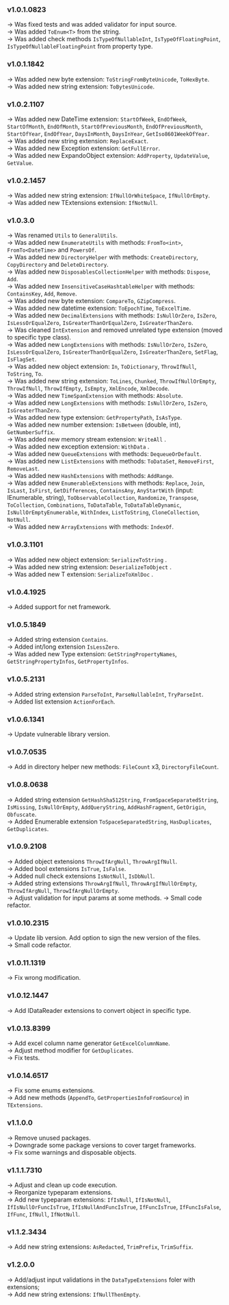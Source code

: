 ### **v1.0.1.0823** 
-> Was fixed tests and was added validator for input source.<br />
-> Was added `ToEnum<T>` from the string.<br />
-> Was added check methods `IsTypeOfNullableInt`, `IsTypeOfFloatingPoint`, `IsTypeOfNullableFloatingPoint` from  property type.

### **v1.0.1.1842** 
-> Was added new byte extension: `ToStringFromByteUnicode`, `ToHexByte`.<br />
-> Was added new string extension: `ToBytesUnicode`.

### **v1.0.2.1107** 
-> Was added new DateTime extension: `StartOfWeek`, `EndOfWeek`, `StartOfMonth`, `EndOfMonth`, `StartOfPreviousMonth`, `EndOfPreviousMonth`, `StartOfYear`, `EndOfYear`, `DaysInMonth`, `DaysInYear`, `GetIso8601WeekOfYear`.<br />
-> Was added new string extension: `ReplaceExact`.<br />
-> Was added new Exception extension: `GetFullError`.<br />
-> Was added new ExpandoObject extension: `AddProperty`, `UpdateValue`, `GetValue`.

### **v1.0.2.1457** 
-> Was added new string extension: `IfNullOrWhiteSpace`, `IfNullOrEmpty`.<br />
-> Was added new TExtensions extension: `IfNotNull`.

### **v1.0.3.0** 
-> Was renamed `Utils` to `GeneralUtils`.<br />
-> Was added new `EnumerateUtils` with methods: `FromTo<int>`, `FromTo<DateTime>` and `PowersOf`.<br />
-> Was added new `DirectoryHelper` with methods: `CreateDirectory`, `CopyDirectory` and `DeleteDirectory`.<br />
-> Was added new `DisposablesCollectionHelper` with methods: `Dispose`, `Add`.<br />
-> Was added new `InsensitiveCaseHashtableHelper` with methods: `ContainsKey`, `Add`, `Remove`.<br />
-> Was added new byte extension: `CompareTo`, `GZipCompress`.<br />
-> Was added new datetime extension: `ToEpochTime`, `ToExcelTime`.<br />
-> Was added new `DecimalExtensions` with methods: `IsNullOrZero`, `IsZero`, `IsLessOrEqualZero`, `IsGreaterThanOrEqualZero`, `IsGreaterThanZero`.<br />
-> Was cleaned `IntExtension` and removed unrelated type extension (moved to specific type class).<br />
-> Was added new `LongExtensions` with methods: `IsNullOrZero`, `IsZero`, `IsLessOrEqualZero`, `IsGreaterThanOrEqualZero`, `IsGreaterThanZero`, `SetFlag`, `IsFlagSet`.<br />
-> Was added new object extension: `In`, `ToDictionary`, `ThrowIfNull`, `ToString`, `To`.<br />
-> Was added new string extension: `ToLines`, `Chunked`, `ThrowIfNullOrEmpty`, `ThrowIfNull`, `ThrowIfEmpty`, `IsEmpty`, `XmlEncode`, `XmlDecode`.<br />
-> Was added new `TimeSpanExtension` with methods: `Absolute`.<br />
-> Was added new `LongExtensions` with methods: `IsNullOrZero`, `IsZero`, `IsGreaterThanZero`.<br />
-> Was added new type extension: `GetPropertyPath`, `IsAsType`.<br />
-> Was added new number extension: `IsBetween` (double, int), `GetNumberSuffix`.<br />
-> Was added new memory stream extension: `WriteAll` .<br />
-> Was added new exception extension: `WithData` .<br />
-> Was added new `QueueExtensions` with methods: `DequeueOrDefault`.<br />
-> Was added new `ListExtensions` with methods: `ToDataSet`, `RemoveFirst`, `RemoveLast`.<br />
-> Was added new `HashExtensions` with methods: `AddRange`.<br />
-> Was added new `EnumerableExtensions` with methods: `Replace`, `Join`, `IsLast`, `IsFirst`, `GetDifferences`, `ContainsAny`, `AnyStartWith` (input: IEnumerable<string>, string), `ToObservableCollection`, `Randomize`, `Transpose`, `ToCollection`, `Combinations`, `ToDataTable`, `ToDataTableDynamic`, `IsNullOrEmptyEnumerable`, `WithIndex`, `ListToString`, `CloneCollection`, `NotNull`.<br />
-> Was added new `ArrayExtensions` with methods: `IndexOf`.<br />

### **v1.0.3.1101** 
-> Was added new object extension: `SerializeToString` .<br />
-> Was added new string extension: `DeserializeToObject` .<br />
-> Was added new T extension: `SerializeToXmlDoc` .<br />

### **v1.0.4.1925** 
-> Added support for net framework.<br />

### **v1.0.5.1849** 
-> Added string extension `Contains`.<br />
-> Added int/long extension `IsLessZero`.<br />
-> Was added new Type extension: `GetStringPropertyNames`, `GetStringPropertyInfos`, `GetPropertyInfos`.<br />

### **v1.0.5.2131** 
-> Added string extension `ParseToInt`, `ParseNullableInt`, `TryParseInt`.<br />
-> Added list extension `ActionForEach`.<br />

### **v1.0.6.1341** 
-> Update vulnerable library version.<br />

### **v1.0.7.0535** 
-> Add in directory helper new methods: `FileCount` x3, `DirectoryFileCount`.<br />

### **v1.0.8.0638** 
-> Added string extension `GetHashSha512String`, `FromSpaceSeparatedString`, `IsMissing`, `IsNullOrEmpty`, `AddQueryString`, `AddHashFragment`, `GetOrigin`, `Obfuscate`.<br />
-> Added Enumerable extension `ToSpaceSeparatedString`, `HasDuplicates`, `GetDuplicates`.<br />

### **v1.0.9.2108** 
-> Added object extensions `ThrowIfArgNull`, `ThrowArgIfNull`.<br />
-> Added bool extensions `IsTrue`, `IsFalse`.<br />
-> Added null check extensions `IsNotNull`, `IsDbNull`.<br />
-> Added string extensions `ThrowArgIfNull`, `ThrowArgIfNullOrEmpty`, `ThrowIfArgNull`, `ThrowIfArgNullOrEmpty`.<br />
-> Adjust validation for input params at some methods.
-> Small code refactor.

### **v1.0.10.2315** 
-> Update lib version. Add option to sign the new version of the files.<br />
-> Small code refactor.

### **v1.0.11.1319** 
-> Fix wrong modification.<br />

### **v1.0.12.1447** 
-> Add IDataReader extensions to convert object in specific type.<br />

### **v1.0.13.8399** 
-> Add excel column name generator `GetExcelColumnName`.<br />
-> Adjust method modifier for `GetDuplicates`.<br />
-> Fix tests.

### **v1.0.14.6517** 
-> Fix some enums extensions.<br />
-> Add new methods (`AppendTo`, `GetPropertiesInfoFromSource`) in `TExtensions`.

### **v1.1.0.0** 
-> Remove unused packages.<br />
-> Downgrade some package versions to cover target frameworks.<br />
-> Fix some warnings and disposable objects.<br />

### **v1.1.1.7310** 
-> Adjust and clean up code execution.<br />
-> Reorganize typeparam extensions.<br />
-> Add new typeparam extensions: `IfIsNull`, `IfIsNotNull`, `IfIsNullOrFuncIsTrue`, `IfIsNullAndFuncIsTrue`, `IfFuncIsTrue`, `IfFuncIsFalse`, `IfFunc`, `IfNull`, `IfNotNull`.<br />

### **v1.1.2.3434** 
-> Add new string extensions: `AsRedacted`, `TrimPrefix`, `TrimSuffix`.<br />

### **v1.2.0.0** 
-> Add/adjust input validations in the `DataTypeExtensions` foler with extensions;<br />
-> Add new string extensions: `IfNullThenEmpty`.<br />